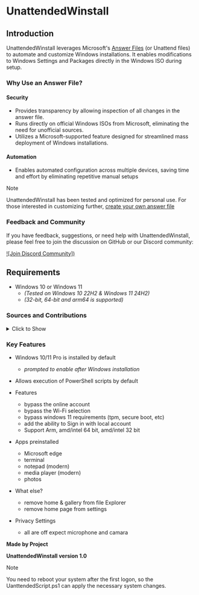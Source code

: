 # UnattendedWinstall

## Introduction

UnattendedWinstall leverages Microsoft's [Answer Files](https://learn.microsoft.com/en-us/windows-hardware/manufacture/desktop/update-windows-settings-and-scripts-create-your-own-answer-file-sxs?view=windows-11) (or Unattend files) to automate and customize Windows installations. It enables modifications to Windows Settings and Packages directly in the Windows ISO during setup.

### Why Use an Answer File?

#### Security

- Provides transparency by allowing inspection of all changes in the answer file.
- Runs directly on official Windows ISOs from Microsoft, eliminating the need for unofficial sources.
- Utilizes a Microsoft-supported feature designed for streamlined mass deployment of Windows installations.

#### Automation

- Enables automated configuration across multiple devices, saving time and effort by eliminating repetitive manual setups

> [!NOTE] 
> UnattendedWinstall has been tested and optimized for personal use. For those interested in customizing further, [create your own answer file](https://schneegans.de/windows/unattend-generator/) 


### Feedback and Community

If you have feedback, suggestions, or need help with UnattendedWinstall, please feel free to join the discussion on GitHub or our Discord community:

[![Join Discord Community])](https://discord.gg/EzHu6tw5PQ)

## Requirements

- Windows 10 or Windows 11  
  - *(Tested on Windows 10 22H2 & Windows 11 24H2)*
  - *(32-bit, 64-bit and arm64 is supported)* 


### Sources and Contributions

<details>
  <summary>Click to Show</summary>

- **Base Answer File Generation**:
  - [Schneegans Unattend Generator](https://schneegans.de/windows/unattend-generator/)

</details>

### Key Features

- Windows 10/11 Pro is installed by default
  - *prompted to enable after Windows installation*
- Allows execution of PowerShell scripts by default
- Features
  - bypass the online account
  - bypass the Wi-Fi selection
  - bypass windows 11 requirements (tpm, secure boot, etc)
  - add the ability to Sign in with local account
  - Support Arm, amd/intel 64 bit, amd/intel 32 bit


- Apps preinstalled
  - Microsoft edge
  - terminal
  - notepad (modern)
  - media player (modern)
  - photos


- What else?
  - remove home & gallery from file Explorer
  - remove home page from settings

- Privacy Settings 
  - all are off expect microphone and camara 

**Made by Project**

**UnattendedWinstall version 1.0**

> [!NOTE] 
> You need to reboot your system after the first logon, so the UanttendedScript.ps1 can apply the necessary system changes.
